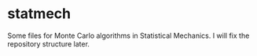 # statmech
Some files for Monte Carlo algorithms in Statistical Mechanics. I will fix the repository structure later.
